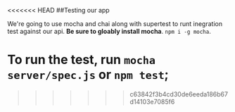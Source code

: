 <<<<<<< HEAD
##Testing our app

We're going to use mocha and chai along with supertest to runt inegration test against our api. **Be sure to gloably install mocha**. `npm i -g mocha`. 

To run the test, run `mocha server/spec.js` or `npm test`;
=======
>>>>>>> c63842f3b4cd30de6eeda186b67d14103e7085f6
